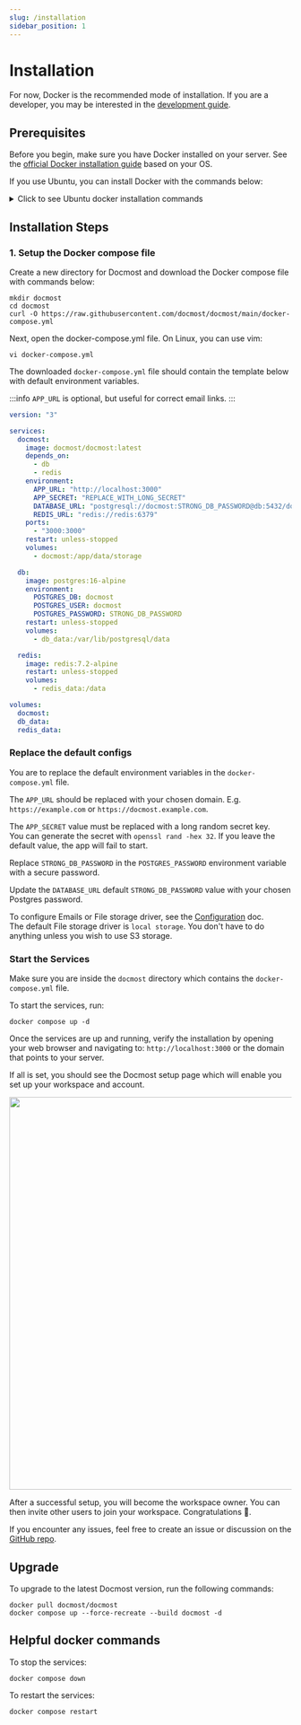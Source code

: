 ```yaml
---
slug: /installation
sidebar_position: 1
---
```


# Installation

For now, Docker is the recommended mode of installation. If you are a developer, you may be interested in the [development guide](/self-hosting/development).

## Prerequisites

Before you begin, make sure you have Docker installed on your server. See the [official Docker installation guide](https://docs.docker.com/engine/install/) based on your OS.

If you use Ubuntu, you can install Docker with the commands below:

<details>
  <summary>Click to see Ubuntu docker installation commands</summary>

```shell
    # Add Docker's official GPG key:
    sudo apt-get update -qqy
    sudo apt-get install ca-certificates curl -qqy
    sudo install -m 0755 -d /etc/apt/keyrings
    sudo curl -fsSL https://download.docker.com/linux/ubuntu/gpg -o /etc/apt/keyrings/docker.asc
    sudo chmod a+r /etc/apt/keyrings/docker.asc
    
    # Add the repository to Apt sources:
    echo \
      "deb [arch=$(dpkg --print-architecture) signed-by=/etc/apt/keyrings/docker.asc] https://download.docker.com/linux/ubuntu \
      $(. /etc/os-release && echo "$VERSION_CODENAME") stable" | \
      sudo tee /etc/apt/sources.list.d/docker.list > /dev/null
    sudo apt-get update -qqy
    sudo apt-get install docker-ce docker-ce-cli containerd.io docker-compose-plugin -qqy
```

</details>

## Installation Steps

### 1. Setup the Docker compose file

Create a new directory for Docmost and download the Docker compose file with commands below:

```shell
mkdir docmost
cd docmost
curl -O https://raw.githubusercontent.com/docmost/docmost/main/docker-compose.yml
```

Next, open the docker-compose.yml file. On Linux, you can use vim:

```shell
vi docker-compose.yml
```

The downloaded `docker-compose.yml` file should contain the template below with default environment variables.

:::info
`APP_URL` is optional, but useful for correct email links.
:::

```yaml title="docmost/docker-compose.yml"
version: "3"

services:
  docmost:
    image: docmost/docmost:latest
    depends_on:
      - db
      - redis
    environment:
      APP_URL: "http://localhost:3000"
      APP_SECRET: "REPLACE_WITH_LONG_SECRET"
      DATABASE_URL: "postgresql://docmost:STRONG_DB_PASSWORD@db:5432/docmost?schema=public"
      REDIS_URL: "redis://redis:6379"
    ports:
      - "3000:3000"
    restart: unless-stopped
    volumes:
      - docmost:/app/data/storage

  db:
    image: postgres:16-alpine
    environment:
      POSTGRES_DB: docmost
      POSTGRES_USER: docmost
      POSTGRES_PASSWORD: STRONG_DB_PASSWORD
    restart: unless-stopped
    volumes:
      - db_data:/var/lib/postgresql/data

  redis:
    image: redis:7.2-alpine
    restart: unless-stopped
    volumes:
      - redis_data:/data

volumes:
  docmost:
  db_data:
  redis_data:
```

### Replace the default configs

You are to replace the default environment variables in the `docker-compose.yml` file.

The `APP_URL` should be replaced with your chosen domain. E.g. `https://example.com` or `https://docmost.example.com`.

The `APP_SECRET` value must be replaced with a long random secret key.  
You can generate the secret with `openssl rand -hex 32`. If you leave the default value, the app will fail to start.

Replace `STRONG_DB_PASSWORD` in the `POSTGRES_PASSWORD` environment variable with a secure password.

Update the `DATABASE_URL` default `STRONG_DB_PASSWORD` value with your chosen Postgres password.

To configure Emails or File storage driver, see the [Configuration](./self-hosting/configuration) doc.  
The default File storage driver is `local storage`. You don't have to do anything unless you wish to use S3 storage.

### Start the Services

Make sure you are inside the `docmost` directory which contains the `docker-compose.yml` file.

To start the services, run:

```shell
docker compose up -d
```

Once the services are up and running, verify the installation by opening your web browser and navigating to:
`http://localhost:3000` or the domain that points to your server.

If all is set, you should see the Docmost setup page which will enable you set up your workspace and account.

<p align="center">
<img src="/docs/img/setup.png" width="700"/>
</p>

After a successful setup, you will become the workspace owner. You can then invite other users to join your workspace.
Congratulations 🎉.

If you encounter any issues, feel free to create an issue or discussion on the [GitHub repo](https://github.com/docmost/docmost).

## Upgrade

To upgrade to the latest Docmost version, run the following commands:

```shell
docker pull docmost/docmost
docker compose up --force-recreate --build docmost -d
```

## Helpful docker commands

To stop the services:

```shell
docker compose down
```

To restart the services:

```shell
docker compose restart
```
